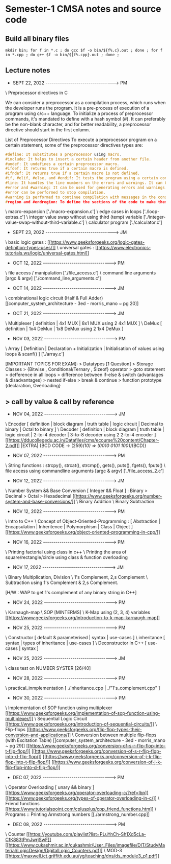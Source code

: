 # Semester-1 CMSA notes and source code

## Build all binary files

 ```
mkdir bin; for f in *.c ; do gcc $f -o bin/${f%.c}.out ; done ; for f in *.cpp ; do g++ $f -o bin/${f%.cpp}.out ; done ;
 ```
## Lecture notes

* SEPT 22, 2022 ---------------------------------> PM

\\ Preprocessor directives in C

We can consider a preprocessor as a compilation process, which runs when the developer runs the program. It is a pre-process of execution of a program using c/c++ language. To initialize a process of preprocessor commands, it's mandated to define with a hash symbol (#).  It can  preferably be the non-blank character, and for better readability, a preprocessor directive should start in the first column.

List of Preprocessor Directives
To execute a preprocessor program on a certain statement, some of the preprocessor directives types are:

```c
#define: It substitutes a preprocessor using macro.
#include: It helps to insert a certain header from another file.
#undef: It undefines a certain preprocessor macro.
#ifdef: It returns true if a certain macro is defined.
#ifndef: It returns true if a certain macro is not defined.
#if, #elif, #else, and #endif: It tests the program using a certain condition; these directives can be nested too. 
#line: It handles the line numbers on the errors and warnings. It can be used to change the line number and source files while generating output during compile time.
#error and #warning: It can be used for generating errors and warnings.
#error can be performed to stop compilation.
#warning is performed to continue compilation with messages in the console window.
#region and #endregion: To define the sections of the code to make them more understandable and readable, we can use the region using expansion and collapse features.
```

\\ macro-expansion ['./macro-expansion.c']
\\ edge cases in loops ['./loop-extras.c']
\\ integer value swap without using third (temp) variable ['./integer-value-swap-without-third-variable.c']
\\ calculator program ['./calculator.c']

* SEPT 23, 2022 ---------------------------------> JM

\\ basic logic gates : [[https://www.geeksforgeeks.org/logic-gates-definition-types-uses/]]
\\ universal  gates : [[https://www.electronics-tutorials.ws/logic/universal-gates.html]]

* OCT 12, 2022 ---------------------------------> PM

\\ file access / manipulation ['./file_access.c']
\\ command line arguments [argc & argv] ['./command_line_arguments.c']

* OCT 14, 2022 ---------------------------------> JM

\\ combinational logic circuit (Half & Full Adder) [[computer_system_architecture - 3ed - morris_mano ~ pg 20]]

* OCT 21, 2022 ---------------------------------> JM

\\ Multiplexer [ definition | 4x1 MUX | 8x1 MUX using 2 4x1 MUX ]
\\ DeMux [ definition | 1x4 DeMux | 1x8 DeMux using 2 1x4 DeMux ]

* NOV 03, 2022 ---------------------------------> PM

\\ Array [ Definition | Declaration + Initialization | Initialisation of values using loops & scanf() ] ['./array.c']

[IMPORTANT TOPICS FOR EXAM]:
    > Datatypes [1 Question]
    > Storage Classes
    > {Bitwise , Conditional/Ternary , Sizeof} operator
    > goto statement
    > defference in all loops
    > difference between if-else & switch (advantages & disadvantages)
    > nested if-else
    > break & continue
    > function prototype {declaration, Overloading}
 ## > call by value & call by reference
 
* NOV 04, 2022 ---------------------------------> JM

\\ Encoder [ definition | block diagram | truth table | logic circuit  | Decimal to binary | Octal to binary ]
\\ Decoder [ definition | block diagram | truth table | logic circuit  | 2-to-4 decoder | 3-to-8 decoder using 2 2-to-4 encoder ]
   [[https://dducollegedu.ac.in/Datafiles/cms/ecourse%20content/Chapter-2.pdf]]
|EXTRA| {BCD CODE -> (259)_(10) => (0010 0101 1001)_(BCD)}


* NOV 07, 2022 ---------------------------------> PM

\\ String functions : strcpy(), strcat(), strcmp(), gets(), puts(), fgets(), fputs()
\\ file access using commandline arguments [argc & argv] ['./file_access_2.c']


* NOV 12, 2022 ---------------------------------> JM

\\ Number System && Base Conversion [ Integer && Float ] : Binary > Decimal > Octal > Hexadecimal
   [[https://www.geeksforgeeks.org/number-system-and-base-conversions/]]
\\ Binary Addition
\\ Binary Subtraction

* NOV 12, 2022 ---------------------------------> PM

\\ Intro to C++
\\ Concept of Object-Oriented-Programming : [ Abstraction | Encapsulation | Inheritence | Polymorphism | Class | Object ]
   [[https://www.geeksforgeeks.org/object-oriented-programming-in-cpp/]]

* NOV 16, 2022 ---------------------------------> PM

\\ Printing factorial using class in c++
\\ Printing the area of square/rectangle/circle using class & function overloading

* NOV 17, 2022 ---------------------------------> JM

\\ Binary Multiplication, Division
\\ 1's Complement, 2,s Complement
\\ Subtraction using  1's Complement & 2,s Complement.

[H/W : WAP to get 1's complement of any binary string in C++]


* NOV 24, 2022 ---------------------------------> PM

\\ Karnaugh-map
\\ SOP [MINTERMS]
\\ K-Map using (2, 3, 4) variables
   [[https://www.geeksforgeeks.org/introduction-to-k-map-karnaugh-map]]

* NOV 25, 2022 ---------------------------------> PM

\\ Constructor [ default & parameterised | syntax | use-cases ]
\\ inheritance [ syntax | types of inheritance | use-cases ]
\\ Deconstructor in C++ [ use-cases | syntax ]

* NOV 25, 2022 ---------------------------------> JM

\\ class test on NUMBER SYSTER [26/40]

* NOV 28, 2022 ---------------------------------> PM

\\ practical_inmplementation [ ./inheritance.cpp | ./"1's_complement.cpp" ]

* NOV 30, 2022 ---------------------------------> PM

\\ Implementation of SOP function using multiplexer
    [[https://www.geeksforgeeks.org/implementation-of-sop-function-using-multiplexer/]]
\\ Sequential Logic Circuit
    [[https://www.geeksforgeeks.org/introduction-of-sequential-circuits/]]
\\ Flip-flops
    [[https://www.geeksforgeeks.org/flip-flop-types-their-conversion-and-applications/]]
\\ Conversion between multiple flip-flops (with Excitation Table)
    [[computer_system_architecture - 3ed - morris_mano ~ pg 29]]
    [[https://www.geeksforgeeks.org/conversion-of-s-r-flip-flop-into-t-flip-flop/]]
    [[https://www.geeksforgeeks.org/conversion-of-s-r-flip-flop-into-d-flip-flop/]]
    [[https://www.geeksforgeeks.org/conversion-of-j-k-flip-flop-into-t-flip-flop/]]
    [[https://www.geeksforgeeks.org/conversion-of-j-k-flip-flop-into-d-flip-flop/]]

* DEC 07, 2022 ---------------------------------> PM

\\ Operator Overloading [ unary && binary ]
   [[https://www.geeksforgeeks.org/operator-overloading-c/?ref=lbp]]
   [[https://www.geeksforgeeks.org/types-of-operator-overloading-in-c/]]
\\ Friend functions
   [[https://www.tutorialspoint.com/cplusplus/cpp_friend_functions.htm]]
\\ Programs :: Printing Armstrong numbers
   [[./armstrong_number.cpp]]


* DEC 08, 2022 ---------------------------------> PM

\\ Counter 
    [[https://youtube.com/playlist?list=PLuYnCh-Sh1Xd5cLa-CfK883tPmJwrjSwF]]
    [[https://www.cukashmir.ac.in/cukashmir/User_Files/imagefile/DIT/StudyMaterial/LogicDesign/DigitalLogic_Counters.pdf]]
\\ MOD-3 
    [[https://maxwell.ict.griffith.edu.au/yg/teaching/dns/ds_module3_p1.pdf]]
